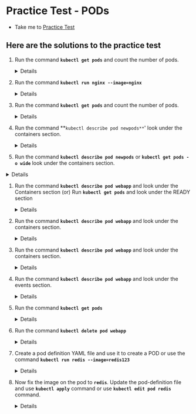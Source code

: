# Practice Test - PODs
  - Take me to [Practice Test](https://kodekloud.com/courses/539883/lectures/9808164)

## Here are the solutions to the practice test
1. Run the command **`kubectl get pods`** and count the number of pods.
   <details>

   ```
   $ kubectl get pods
   ```
   </details>
   
1. Run the command **`kubectl run nginx --image=nginx`**
   <details>

   ```
   $ kubectl run nginx --image=nginx
   ```
   </details>

1. Run the command **`kubectl get pods`** and count the number of pods.

   <details>

   ```
   $ kubectl get pods
   ```
   </details>

1. Run the command **`kubectl describe pod newpods**`' look under the containers section.

   <details>

   ```
   $ kubectl describe pod newpods
   ```
   </details>

1. Run the command **`kubectl describe pod newpods`** or **`kubectl get pods -o wide`** look under the containers section.

  <details>

   ```
   $ kubectl describe pod newpods
   ```
  </details>

1. Run the command **`kubectl describe pod webapp`** and look under the Containers section (or) Run **`kubectl get pods`** and look under the READY section

   <details>

   ```
   $ kubectl describe pod webapp
   ```
   
   </details>

1. Run the command **`kubectl describe pod webapp`** and look under the containers section.
   
   <details>

   ```
   $ kubectl describe pod webapp
   ```
   </details>

1. Run the command **`kubectl describe pod webapp`** and look under the containers section.

   <details>

   ```
   $ kubectl describe pod webapp
   ```
   </details>

1. Run the command **`kubectl describe pod webapp`** and look under the events section.

   <details>

   ```
   $ kubectl describe pod webapp
   ```
   
   </details>

1. Run the command **`kubectl get pods`**
   
   <details>

   ```
   $ kubectl get pods
   ```
   
   </details>

1. Run the command **`kubectl delete pod webapp`**

   <details>

   ```
   $ kubectl delete pod webapp
   ```
   
   </details>

1. Create a pod definition YAML file and use it to create a POD or use the command **`kubectl run redis --image=redis123`**

   <details>

   ```
   $ kubectl run redis --image=redis123
   ```
   
   </details>

1. Now fix the image on the pod to **`redis`**. Update the pod-definition file and use **`kubectl apply`** command or use **`kubectl edit pod redis`** command.

   <details>

   ```
   $ kubectl apply
   $ kubectl edit pod redis
   ```
   
   </details>
